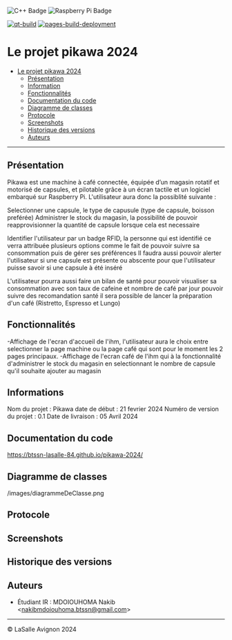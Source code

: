 ![C++ Badge](https://img.shields.io/badge/C%2B%2B-00599C?logo=cplusplus&logoColor=fff&style=plastic) ![Raspberry Pi Badge](https://img.shields.io/badge/Raspberry%20Pi-A22846?logo=raspberrypi&logoColor=fff&style=plastic)

[![qt-build](https://github.com/btssn-lasalle-84/pikawa-2024/actions/workflows/make-qt.yml/badge.svg)](https://github.com/btssn-lasalle-84/pikawa-2024/actions/workflows/make-qt.yml) [![pages-build-deployment](https://github.com/btssn-lasalle-84/pikawa-2024/actions/workflows/pages/pages-build-deployment/badge.svg?branch=develop)](https://github.com/btssn-lasalle-84/pikawa-2024/actions/workflows/pages/pages-build-deployment)

# Le projet pikawa 2024

- [Le projet pikawa 2024](#le-projet-pikawa-2024)
  - [Présentation](#présentation)
  - [Information](#information)
  - [Fonctionnalités](#fonctionnalités)
  - [Documentation du code](#documentation-du-code)
  - [Diagramme de classes](#diagramme-de-classes)
  - [Protocole](#protocole)
  - [Screenshots](#screenshots)
  - [Historique des versions](#historique-des-versions)
  - [Auteurs](#auteurs)

---

## Présentation

Pikawa est une machine à café connectée, équipée d’un magasin rotatif et motorisé de capsules, et pilotable grâce à un écran tactile et un logiciel embarqué sur Raspberry Pi.
L'utilisateur aura donc la possiblité suivante :

Selectionner une capsule, le type de capusule (type de capsule, boisson preférée) 
Administrer le stock du magasin, la possibilité de pouvoir reapprovisionner la quantité de capsule lorsque cela est necessaire 

Identifier l'utilisateur par un badge RFID, la personne qui est identifié ce verra attribuée plusieurs options comme le fait de pouvoir suivre sa consommation puis de gérer ses préférences
Il faudra aussi pouvoir alerter l'utilisateur si une capsule est présente ou abscente pour que l'utilisateur puisse savoir si une capsule à été inséré

L'utilisateur pourra aussi faire un bilan de santé pour pouvoir visualiser sa consommation avec son taux de cafeine et nombre de café par jour pouvoir suivre des recomandation santé 
il sera possible de lancer la préparation d'un café (Ristretto, Espresso et Lungo)     

## Fonctionnalités

-Affichage de l'ecran d'accueil de l'ihm, l'utilisateur aura le choix entre selectionner la page machine ou la page café qui sont pour le moment les 2 pages principaux.
-Affichage de l'ecran café de l'ihm qui à la fonctionnalité d'administrer le stock du magasin en selectionnant le nombre de capsule qu'il souhaite ajouter au magasin

## Informations

Nom du projet : Pikawa
date de début : 21 fevrier 2024 
Numéro de version du projet : 0.1
Date de livraison : 05 Avril 2024  

## Documentation du code

https://btssn-lasalle-84.github.io/pikawa-2024/

## Diagramme de classes
/images/diagrammeDeClasse.png

## Protocole


## Screenshots


## Historique des versions


## Auteurs

- Étudiant IR : MDOIOUHOMA Nakib <<nakibmdoiouhoma.btssn@gmail.com>>

---
©️ LaSalle Avignon 2024
